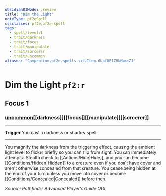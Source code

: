 ```yaml
---
obsidianUIMode: preview
title: "Dim the Light"
noteType: pf2eSpell
cssclasses: pf2e,pf2e-spell
tags:
  - spell/level/1
  - trait/darkness
  - trait/focus
  - trait/manipulate
  - trait/sorcerer
  - trait/uncommon
aliases: "Compendium.pf2e.spells-srd.Item.6UafOE1ZUbHamsZJ" 
---
```

# Dim the Light  `pf2:r`  
## Focus 1
### [uncommon](uncommon "Uncommon Rarity Trait")[[darkness]][[focus]][[manipulate]][[sorcerer]]

* * * 
**Trigger** You cast a darkness or shadow spell.

* * *

You magnify the darkness from the triggering effect, causing the ambient light level to flicker briefly so you can slip from sight. You can immediately attempt a Stealth check to [[Actions/Hide|Hide]], and you can become [[Conditions/Hidden|Hidden]] to a creature even if you don't have cover and aren't otherwise concealed from that creature. You cease being hidden at the end of your turn unless you move into cover or become [[Conditions/Concealed|Concealed]] before then.

*Source: Pathfinder Advanced Player's Guide*
*OGL*